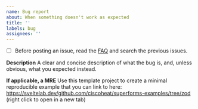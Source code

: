 ```yaml
---
name: Bug report
about: When something doesn't work as expected
title: ''
labels: bug
assignees: ''
---
```


- [ ] Before posting an issue, read the [FAQ](https://superforms.rocks/faq) and search the previous issues.

**Description**
A clear and concise description of what the bug is, and, unless obvious, what you expected instead.

**If applicable, a MRE**
Use this template project to create a minimal reproducible example that you can link to here: https://sveltelab.dev/github.com/ciscoheat/superforms-examples/tree/zod (right click to open in a new tab)
